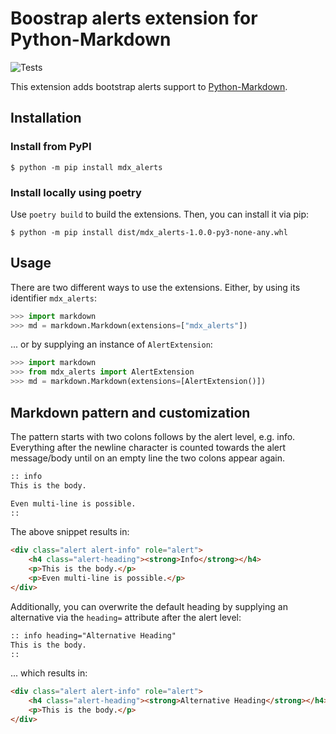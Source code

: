 # Boostrap alerts extension for Python-Markdown

![Tests](https://github.com/DahlitzFlorian/python-markdown-bootstrap-alerts/actions/workflows/main.yml/badge.svg?branch=master)

This extension adds bootstrap alerts support to [Python-Markdown].

[Python-Markdown]: https://github.com/Python-Markdown/markdown


## Installation

### Install from PyPI

```
$ python -m pip install mdx_alerts
```

### Install locally using poetry

Use `poetry build` to build the extensions.
Then, you can install it via pip:

```shell
$ python -m pip install dist/mdx_alerts-1.0.0-py3-none-any.whl
```


## Usage

There are two different ways to use the extensions.
Either, by using its identifier `mdx_alerts`:

```python
>>> import markdown
>>> md = markdown.Markdown(extensions=["mdx_alerts"])
```

... or by supplying an instance of `AlertExtension`:

```python
>>> import markdown
>>> from mdx_alerts import AlertExtension
>>> md = markdown.Markdown(extensions=[AlertExtension()])
```


## Markdown pattern and customization

The pattern starts with two colons follows by the alert level, e.g. info.
Everything after the newline character is counted towards the alert message/body until on an empty line the two colons appear again.

```markdown
:: info
This is the body.

Even multi-line is possible.
::
```

The above snippet results in:

```html
<div class="alert alert-info" role="alert">
    <h4 class="alert-heading"><strong>Info</strong></h4>
    <p>This is the body.</p>
    <p>Even multi-line is possible.</p>
</div>
```

Additionally, you can overwrite the default heading by supplying an alternative via the `heading=` attribute after the alert level:

```markdown
:: info heading="Alternative Heading"
This is the body.
::
```

... which results in:

```html
<div class="alert alert-info" role="alert">
    <h4 class="alert-heading"><strong>Alternative Heading</strong></h4>
    <p>This is the body.</p>
</div>
```
